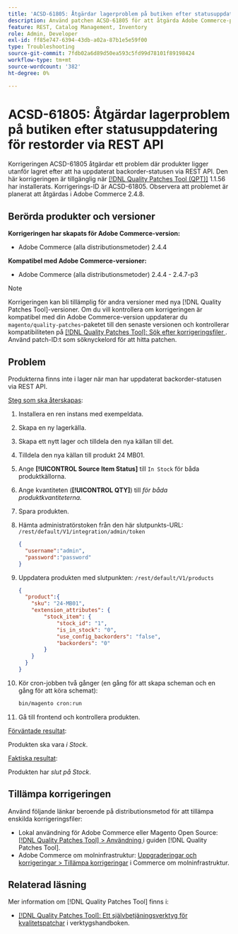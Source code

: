 ```yaml
---
title: 'ACSD-61805: Åtgärdar lagerproblem på butiken efter statusuppdatering för restorder via REST API'
description: Använd patchen ACSD-61805 för att åtgärda Adobe Commerce-problemet där produkterna ligger utanför lagret efter att ha uppdaterat backorder-statusen via REST API
feature: REST, Catalog Management, Inventory
role: Admin, Developer
exl-id: ff85e747-6394-43db-a02a-87b1e5e59f00
type: Troubleshooting
source-git-commit: 7fdb02a6d89d50ea593c5fd99d78101f89198424
workflow-type: tm+mt
source-wordcount: '382'
ht-degree: 0%

---
```


# ACSD-61805: Åtgärdar lagerproblem på butiken efter statusuppdatering för restorder via REST API

Korrigeringen ACSD-61805 åtgärdar ett problem där produkter ligger utanför lagret efter att ha uppdaterat backorder-statusen via REST API. Den här korrigeringen är tillgänglig när [[!DNL Quality Patches Tool (QPT)]](/help/tools/quality-patches-tool/quality-patches-tool-to-self-serve-quality-patches.md) 1.1.56 har installerats. Korrigerings-ID är ACSD-61805. Observera att problemet är planerat att åtgärdas i Adobe Commerce 2.4.8.

## Berörda produkter och versioner

**Korrigeringen har skapats för Adobe Commerce-version:**

* Adobe Commerce (alla distributionsmetoder) 2.4.4

**Kompatibel med Adobe Commerce-versioner:**

* Adobe Commerce (alla distributionsmetoder) 2.4.4 - 2.4.7-p3

>[!NOTE]
>
>Korrigeringen kan bli tillämplig för andra versioner med nya [!DNL Quality Patches Tool]-versioner. Om du vill kontrollera om korrigeringen är kompatibel med din Adobe Commerce-version uppdaterar du `magento/quality-patches`-paketet till den senaste versionen och kontrollerar kompatibiliteten på [[!DNL Quality Patches Tool]: Sök efter korrigeringsfiler ](https://experienceleague.adobe.com/tools/commerce-quality-patches/index.html?lang=sv-SE). Använd patch-ID:t som söknyckelord för att hitta patchen.

## Problem

Produkterna finns inte i lager när man har uppdaterat backorder-statusen via REST API.

<u>Steg som ska återskapas</u>:

1. Installera en ren instans med exempeldata.
1. Skapa en ny lagerkälla.
1. Skapa ett nytt lager och tilldela den nya källan till det.
1. Tilldela den nya källan till produkt 24 MB01.
1. Ange **[!UICONTROL Source Item Status]** till `In Stock` för båda produktkällorna.
1. Ange kvantiteten (**[!UICONTROL QTY]**) till *för båda produktkvantiteterna.*
1. Spara produkten.
1. Hämta administratörstoken från den här slutpunkts-URL: `/rest/default/V1/integration/admin/token`

   ```json
   {
     "username":"admin", 
     "password":"password" 
   }
   ```

1. Uppdatera produkten med slutpunkten: `/rest/default/V1/products`

   ```json
   {
     "product":{
       "sku": "24-MB01",
       "extension_attributes": {
           "stock_item": {
               "stock_id": "1",
               "is_in_stock": "0",
               "use_config_backorders": "false",
               "backorders": "0"
           }
       }
     }
   }
   ```

1. Kör cron-jobben två gånger (en gång för att skapa scheman och en gång för att köra schemat):

   ```bash
   bin/magento cron:run
   ```

1. Gå till frontend och kontrollera produkten.

<u>Förväntade resultat</u>:

Produkten ska vara *i Stock*.

<u>Faktiska resultat</u>:

Produkten har *slut på Stock*.

## Tillämpa korrigeringen

Använd följande länkar beroende på distributionsmetod för att tillämpa enskilda korrigeringsfiler:

* Lokal användning för Adobe Commerce eller Magento Open Source: [[!DNL Quality Patches Tool] > Användning ](/help/tools/quality-patches-tool/usage.md) i guiden [!DNL Quality Patches Tool].
* Adobe Commerce om molninfrastruktur: [Uppgraderingar och korrigeringar > Tillämpa korrigeringar](https://experienceleague.adobe.com/docs/commerce-cloud-service/user-guide/develop/upgrade/apply-patches.html?lang=sv-SE) i Commerce om molninfrastruktur.

## Relaterad läsning

Mer information om [!DNL Quality Patches Tool] finns i:

* [[!DNL Quality Patches Tool]: Ett självbetjäningsverktyg för kvalitetspatchar](/help/tools/quality-patches-tool/quality-patches-tool-to-self-serve-quality-patches.md) i verktygshandboken.
